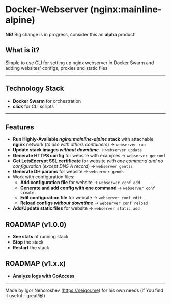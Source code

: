 # Docker-Webserver (nginx:mainline-alpine)

**NB!** Big change is in progress, consider this an **alpha** product!

## What is it?

Simple to use CLI for setting up nginx webserver in Docker Swarm
and adding websites' configs, proxies and static files

----

## Technology Stack

* **Docker Swarm** for orchestration
* **click** for CLI scripts

----

## Features

* **Run Highly-Available *nginx:mainline-alpine* stack** with attachable **nginx** network (*to use with others containers*) -> `webserver run`
* **Update stack images *without downtime*** -> `webserver update`
* **Generate HTTPS config** for website with examples -> `webserver genconf`
* **Get LetsEncrypt SSL certificate** for website *with one command and no configuration* (*except DNS A record*) -> `webserver gentls`
* **Generate DH params** for website -> `webserver gendh`
* Work with configuration files:
  * **Add configuration file** for website -> `webserver conf add`
  * **Generate and add config with one command** -> `webserver conf create`
  * **Edit configuration file** for website -> `webserver conf edit`
  * **Reload configs *without downtime*** -> `webserver conf reload`
* **Add/Update static files** for website -> `webserver static add`

ROADMAP (v1.0.0)
----
* **See stats** of running stack
* **Stop** the stack
* **Restart** the stack

ROADMAP (v1.x.x)
----
* **Analyze logs with GoAccess**

----

Made by Igor Nehoroshev (https://neigor.me) for his own needs (if You find it useful - great!😎)